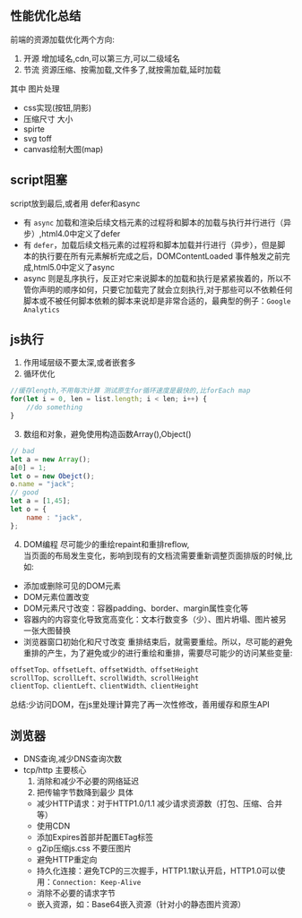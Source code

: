 ## 性能优化总结

前端的资源加载优化两个方向:
1. 开源 增加域名,cdn,可以第三方,可以二级域名
2. 节流 资源压缩、按需加载,文件多了,就按需加载,延时加载

其中 图片处理
- css实现(按钮,阴影)
- 压缩尺寸 大小
- spirte
- svg toff
- canvas绘制大图(map)

## script阻塞
script放到最后,或者用 defer和async
- 有 `async` 加载和渲染后续文档元素的过程将和脚本的加载与执行并行进行（异步）,html4.0中定义了defer
- 有 `defer`，加载后续文档元素的过程将和脚本加载并行进行（异步），但是脚本的执行要在所有元素解析完成之后，DOMContentLoaded 事件触发之前完成,html5.0中定义了async
- async 则是乱序执行，反正对它来说脚本的加载和执行是紧紧挨着的，所以不管你声明的顺序如何，只要它加载完了就会立刻执行,对于那些可以不依赖任何脚本或不被任何脚本依赖的脚本来说却是非常合适的，最典型的例子：`Google Analytics`

## js执行
1. 作用域层级不要太深,或者嵌套多
2. 循环优化
```js
//缓存length,不用每次计算 测试原生for循环速度是最快的,比forEach map
for(let i = 0, len = list.length; i < len; i++) {
    //do something
}
```
3. 数组和对象，避免使用构造函数Array(),Object()
```js
// bad 
let a = new Array();
a[0] = 1;
let o = new Obejct();
o.name = "jack";
// good
let a = [1,45];
let o = {
    name : "jack",
};
```
4. DOM编程
尽可能少的重绘repaint和重排reflow,  
当页面的布局发生变化，影响到现有的文档流需要重新调整页面排版的时候,比如:
- 添加或删除可见的DOM元素
- DOM元素位置改变
- DOM元素尺寸改变：容器padding、border、margin属性变化等
- 容器内的内容变化导致宽高变化：文本行数变多（少）、图片坍塌、图片被另一张大图替换
- 浏览器窗口初始化和尺寸改变 重排结束后，就需要重绘。所以，尽可能的避免重排的产生，为了避免或少的进行重绘和重排，需要尽可能少的访问某些变量:
```js
offsetTop、offsetLeft、offsetWidth、offsetHeight
scrollTop、scrollLeft、scrollWidth、scrollHeight
clientTop、clientLeft、clientWidth、clientHeight
```
总结:少访问DOM，在js里处理计算完了再一次性修改，善用缓存和原生API

## 浏览器
- DNS查询,减少DNS查询次数
- tcp/http 主要核心
    1. 消除和减少不必要的网络延迟
    2. 把传输字节数降到最少
具体
    - 减少HTTP请求：对于HTTP1.0/1.1 减少请求资源数（打包、压缩、合并等）
    - 使用CDN
    - 添加Expires首部并配置ETag标签
    - gZip压缩js.css 不要压图片
    - 避免HTTP重定向
    - 持久化连接：避免TCP的三次握手，HTTP1.1默认开启，HTTP1.0可以使用：`Connection: Keep-Alive`
    - 消除不必要的请求字节
    - 嵌入资源，如：Base64嵌入资源（针对小的静态图片资源）